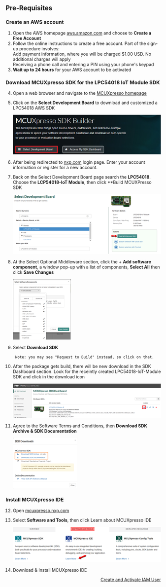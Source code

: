 ## Pre-Requisites
### Create an AWS account
1. Open the AWS homepage [aws.amazon.com](https://aws.amazon.com)  and choose to **Create a Free Account**
2. Follow the online instructions to create a free account. Part of the sign-up procedure involves:  
        Add payment information, where you will be charged $1.00 USD. No additional charges will apply  
        Receiving a phone call and entering a PIN using your phone's keypad  
3. **Wait up to 24 hours** for your AWS account to be activated

### Download MCUXpresso SDK for the LPC54018 IoT Module SDK
4. Open a web browser and navigate to the [MCUXpresso homepage](http://mcuxpresso.nxp.com)
5. Click on the **Select Development Board** to download and customized a LPC54018 AWS SDK

    ![image alt <](images/WelcomeSDKBuilder.png)
6. After being redirected to [nxp.com](www.nxp.com) login page. Enter your account information or register for a new account.
7. Back on the Select Development Board page search the **LPC54018**. Choose the **LCP54018-IoT Module**, then click **Build MCUXPresso SDK

    ![image alt <](images/BuildMCUXpressoSDK.png)
8. At the Select Optional Middleware section, click the + **Add software component**, a window pop-up with a list of components, **Select All** then click **Save Changes**

    ![image alt <](images/AddSoftwareComponent.png)
9. Select **Download SDK**

        Note: you may see "Request to Build" instead, so click on that.

10. After the package gets build, there will be new download in the SDK Dashboard section. Look for the receintly created LPC54018-IoT-Module SDK and click in the download icon

    ![image alt <](images/Download.png)
11. Agree to the Software Terms and Conditions, then **Download SDK Archive & SDK Documentation**

    ![image alt <](images/SDKArchive.png)
### Install MCUXpresso IDE
12. Open [mcuxpresso.nxp.com](www.mcuxpresso.nxp.com)
13. Select **Software and Tools**, then click Learn about MCUXpresso IDE

    ![image alt <](images/SoftwareandTools.png)
14. Download & Install MCUXpresso IDE
<div style="text-align: right"> <a href="CreateandActivateIAMUser.md">Create and Activate IAM User</a> </div>